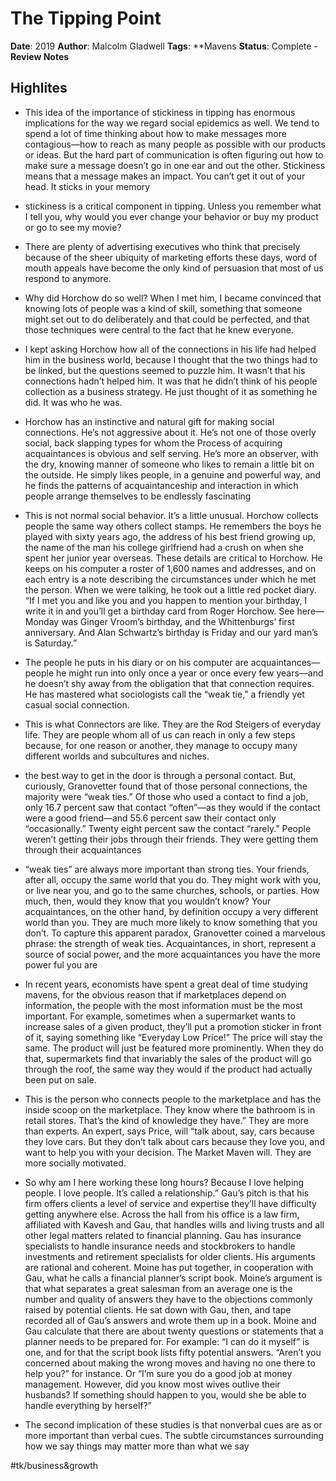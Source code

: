 # The Tipping Point
**Date**: 2019
**Author**: Malcolm Gladwell
**Tags**: **Mavens
**Status**: Complete - **Review Notes**
## Highlites
* This idea of the importance of stickiness in tipping has enormous implications for the way we regard social epidemics as well. We tend to spend a lot of time thinking about how to make messages more contagious—how to reach as many people as possible with our products or ideas. But the hard part of communication is often figuring out how to make sure a message doesn’t go in one ear and out the other. Stickiness means that a message makes an impact. You can’t get it out of your head. It sticks in your memory
* stickiness is a critical component in tipping. Unless you remember what I tell you, why would you ever change your behavior or buy my product or go to see my movie?
* There are plenty of advertising executives who think that precisely because of the sheer ubiquity of marketing efforts these days, word of mouth appeals have become the only kind of persuasion that most of us respond to anymore.
* Why did Horchow do so well? When I met him, I became convinced that knowing lots of people was a kind of skill, something that someone might set out to do deliberately and that could be perfected, and that those techniques were central to the fact that he knew everyone.
* I kept asking Horchow how all of the connections in his life had helped him in the business world, because I thought that the two things had to be linked, but the questions seemed to puzzle him. It wasn’t that his connections hadn’t helped him. It was that he didn’t think of his people collection as a business strategy. He just thought of it as something he did. It was who he was.
* Horchow has an instinctive and natural gift for making social connections. He’s not aggressive about it. He’s not one of those overly social, back slapping types for whom the Process of acquiring acquaintances is obvious and self serving. He’s more an observer, with the dry, knowing manner of someone who likes to remain a little bit on the outside. He simply likes people, in a genuine and powerful way, and he finds the patterns of acquaintanceship and interaction in which people arrange themselves to be endlessly fascinating
* This is not normal social behavior. It’s a little unusual. Horchow collects people the same way others collect stamps. He remembers the boys he played with sixty years ago, the address of his best friend growing up, the name of the man his college girlfriend had a crush on when she spent her junior year overseas. These details are critical to Horchow. He keeps on his computer a roster of 1,600 names and addresses, and on each entry is a note describing the circumstances under which he met the person. When we were talking, he took out a little red pocket diary. “If I met you and like you and you happen to mention your birthday, I write it in and you’ll get a birthday card from Roger Horchow. See here—Monday was Ginger Vroom’s birthday, and the Whittenburgs’ first anniversary. And Alan Schwartz’s birthday is Friday and our yard man’s is Saturday.”
* The people he puts in his diary or on his computer are acquaintances—people he might run into only once a year or once every few years—and he doesn’t shy away from the obligation that that connection requires. He has mastered what sociologists call the “weak tie,” a friendly yet casual social connection.
* This is what Connectors are like. They are the Rod Steigers of everyday life. They are people whom all of us can reach in only a few steps because, for one reason or another, they manage to occupy many different worlds and subcultures and niches.
* the best way to get in the door is through a personal contact. But, curiously, Granovetter found that of those personal connections, the majority were “weak ties.” Of those who used a contact to find a job, only 16.7 percent saw that contact “often”—as they would if the contact were a good friend—and 55.6 percent saw their contact only “occasionally.” Twenty eight percent saw the contact “rarely.” People weren’t getting their jobs through their friends. They were getting them through their acquaintances
* “weak ties” are always more important than strong ties. Your friends, after all, occupy the same world that you do. They might work with you, or live near you, and go to the same churches, schools, or parties. How much, then, would they know that you wouldn’t know? Your acquaintances, on the other hand, by definition occupy a very different world than you. They are much more likely to know something that you don’t. To capture this apparent paradox, Granovetter coined a marvelous phrase: the strength of weak ties. Acquaintances, in short, represent a source of social power, and the more acquaintances you have the more power ful you are
* In recent years, economists have spent a great deal of time studying mavens, for the obvious reason that if marketplaces depend on information, the people with the most information must be the most important. For example, sometimes when a supermarket wants to increase sales of a given product, they’ll put a promotion sticker in front of it, saying something like “Everyday Low Price!” The price will stay the same. The product will just be featured more prominently. When they do that, supermarkets find that invariably the sales of the product will go through the roof, the same way they would if the product had actually been put on sale.
* This is the person who connects people to the marketplace and has the inside scoop on the marketplace. They know where the bathroom is in retail stores. That’s the kind of knowledge they have.” They are more than experts. An expert, says Price, will “talk about, say, cars because they love cars. But they don’t talk about cars because they love you, and want to help you with your decision. The Market Maven will. They are more socially motivated.

* So why am I here working these long hours? Because I love helping people. I love people. It’s called a relationship.” Gau’s pitch is that his firm offers clients a level of service and expertise they’ll have difficulty getting anywhere else. Across the hall from his office is a law firm, affiliated with Kavesh and Gau, that handles wills and living trusts and all other legal matters related to financial planning. Gau has insurance specialists to handle insurance needs and stockbrokers to handle investments and retirement specialists for older clients. His arguments are rational and coherent. Moine has put together, in cooperation with Gau, what he calls a financial planner’s script book. Moine’s argument is that what separates a great salesman from an average one is the number and quality of answers they have to the objections commonly raised by potential clients. He sat down with Gau, then, and tape recorded all of Gau’s answers and wrote them up in a book. Moine and Gau calculate that there are about twenty questions or statements that a planner needs to be prepared for. For example: “I can do it myself” is one, and for that the script book lists fifty potential answers. “Aren’t you concerned about making the wrong moves and having no one there to help you?” for instance. Or “I’m sure you do a good job at money management. However, did you know most wives outlive their husbands? If something should happen to you, would she be able to handle everything by herself?”
* The second implication of these studies is that nonverbal cues are as or more important than verbal cues. The subtle circumstances surrounding how we say things may matter more than what we say

#tk/business&growth
